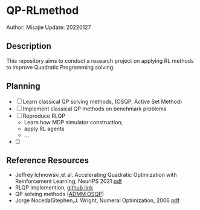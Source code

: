 # QP-RLmethod
Author: Misajie
Update: 20220127
## Description
This repository aims to conduct a research project on applying RL methods to improve Quadratic Programming solving.

## Planning
+ [ ] Learn classical QP solving methods, (OSQP, Active Set Method)
+ [ ] Implement classical QP methods on benchmark problems
+ [ ] Reproduce RLQP 
	- Learn how MDP simulator construction;
	- apply RL agents
	- ...
+ [ ] 

## Reference Resources
+ Jeffrey Ichnowski,et al. Accelerating Quadratic Optimization with Reinforcement Learning, NeurIPS 2021 [pdf](https://arxiv.org/pdf/2107.10847.pdf)
+ RLQP implemention, [github link](https://github.com/BerkeleyAutomation/rlqp.git)
+ QP solving methods ([ADMM](https://github.com/coin-or/qpOASES://github.com/coin-or/qpOASES/),[OSQP](https://berkeleyautomation.github.io/rlqp/))
+ Jorge NocedalStephen,J. Wright, Numeral Optimization, 2006 [pdf](http://www.apmath.spbu.ru/cnsa/pdf/monograf/Numerical_Optimization2006.pdf)
